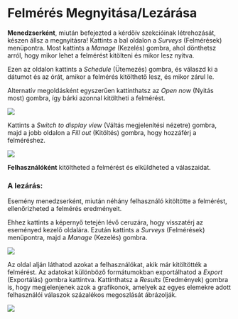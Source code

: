 # Felmérés Megnyitása/Lezárása

**Menedzserként**, miután befejezted a kérdőív szekcióinak létrehozását, készen állsz a megnyitásra!
Kattints a bal oldalon a _Surveys_ (Felmérések) menüpontra.
Most kattints a _Manage_ (Kezelés) gombra, ahol dönthetsz arról, hogy mikor lehet a felmérést kitölteni és mikor lesz nyitva.

Ezen az oldalon kattints a _Schedule_ (Ütemezés) gombra, és válaszd ki a dátumot és az órát, amikor a felmérés kitölthető lesz, és mikor zárul le.

Alternatív megoldásként egyszerűen kattinthatsz az _Open now_ (Nyitás most) gombra, így bárki azonnal kitöltheti a felmérést.

![](../assets/survey_schedule.png)

Kattints a _Switch to display view_ (Váltás megjelenítési nézetre) gombra, majd a jobb oldalon a _Fill out_ (Kitöltés) gombra, hogy hozzáférj a felméréshez.

![](../assets/survey_fillout.png)

**Felhasználóként** kitöltheted a felmérést és elküldheted a válaszaidat.

### A lezárás:

Esemény menedzserként, miután néhány felhasználó kitöltötte a felmérést, ellenőrizheted a felmérés eredményeit.

Ehhez kattints a képernyő tetején lévő ceruzára, hogy visszatérj az eseményed kezelő oldalára. Ezután kattints a _Surveys_ (Felmérések) menüpontra, majd a _Manage_ (Kezelés) gombra.

![](../assets/survey_results.png)

Az oldal alján láthatod azokat a felhasználókat, akik már kitöltötték a felmérést.
Az adatokat különböző formátumokban exportálhatod a _Export_ (Exportálás) gombra kattintva. Kattinthatsz a _Results_ (Eredmények) gombra is, hogy megjelenjenek azok a grafikonok, amelyek az egyes elemekre adott felhasználói válaszok százalékos megoszlását ábrázolják.

![](../assets/survey_results_display.png)
